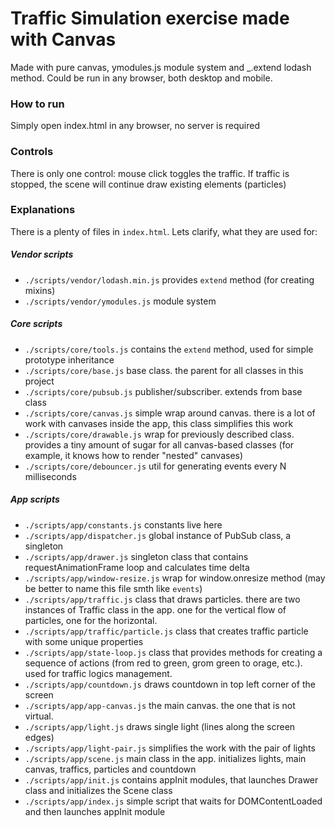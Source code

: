 # Traffic Simulation exercise made with Canvas

Made with pure canvas, ymodules.js module system and _.extend lodash method.
Could be run in any browser, both desktop and mobile.

### How to run
Simply open index.html in any browser, no server is required

### Controls
There is only one control: mouse click toggles the traffic. If traffic is stopped, the scene will continue draw existing elements (particles)

### Explanations
There is a plenty of files in `index.html`. Lets clarify, what they are used for:

##### Vendor scripts
- `./scripts/vendor/lodash.min.js`
provides `extend` method (for creating mixins)
- `./scripts/vendor/ymodules.js`
module system

##### Core scripts
- `./scripts/core/tools.js`
contains the `extend` method, used for simple prototype inheritance
- `./scripts/core/base.js`
base class. the parent for all classes in this project
- `./scripts/core/pubsub.js`
publisher/subscriber. extends from base class
- `./scripts/core/canvas.js`
simple wrap around canvas. there is a lot of work with canvases inside the app, this class simplifies this work
- `./scripts/core/drawable.js`
wrap for previously described class. provides a tiny amount of sugar for all canvas-based classes (for example, it knows how to render "nested" canvases)
- `./scripts/core/debouncer.js`
util for generating events every N milliseconds

##### App scripts
- `./scripts/app/constants.js`
constants live here
- `./scripts/app/dispatcher.js`
global instance of PubSub class, a singleton
- `./scripts/app/drawer.js`
singleton class that contains requestAnimationFrame loop and calculates time delta
- `./scripts/app/window-resize.js`
wrap for window.onresize method (may be better to name this file smth like `events`)
- `./scripts/app/traffic.js`
class that draws particles. there are two instances of Traffic class in the app. one for the vertical flow of particles, one for the horizontal.
- `./scripts/app/traffic/particle.js`
class that creates traffic particle with some unique properties
- `./scripts/app/state-loop.js`
class that provides methods for creating a sequence of actions (from red to green, grom green to orage, etc.). used for traffic logics management.
- `./scripts/app/countdown.js`
draws countdown in top left corner of the screen
- `./scripts/app/app-canvas.js`
the main canvas. the one that is not virtual.
- `./scripts/app/light.js`
draws single light (lines along the screen edges)
- `./scripts/app/light-pair.js`
simplifies the work with the pair of lights
- `./scripts/app/scene.js`
main class in the app. initializes lights, main canvas, traffics, particles and countdown
- `./scripts/app/init.js`
contains appInit modules, that launches Drawer class and initializes the Scene class
- `./scripts/app/index.js`
simple script that waits for DOMContentLoaded and then launches appInit module
